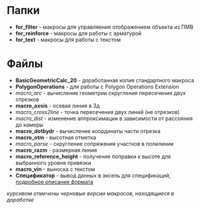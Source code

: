   # Папки
  - **for_filter** - макросы для управляения отображением объекта из ПМВ
  - **for_reinforce** - макросы для работы с арматурой
  - **for_text** - макросы для работы с текстом
  # Файлы
  - **BasicGeometricCalc_20** - доработанная копия стандартного макроса
  - **PolygonOperations** - для работы с Polygon Operations Extension
  - *macro_arc* - вычисление геометрии скругления пересечения двух отрезков
  - **macro_axsis** - осевая линия в 3д
  - *macro_cross2line* - точка пересечения двух линий (не отрезков)
  - *macro_dist* - изменение аппроксимации в зависимости от рассояния до камеры
  - **macro_dotbydr** - вычисление координаты части отрезка
  - **macro_otm** - высотная отметка
  - *macro_parse* - скругление сопряжения участков в полилинии
  - **macro_razm** - размерная линия
  - **macro_reference_height** - получение поправки к высоте для выбранного уровня привязки
  - **macro_vin** - выноска с текстом
  - **Спецификатор** - вывод данных в эксель для спецификаций, [подробное описание формата](https://docs.google.com/document/d/1bedvuS3quC37ivwVWzWDyfZSt_zxFPhGAQAQ38g3Ubo/edit#bookmark=id.3d17n0tix661)
  
  *курсивом отмечены черновые версии макросов, находящиеся в доработке*
